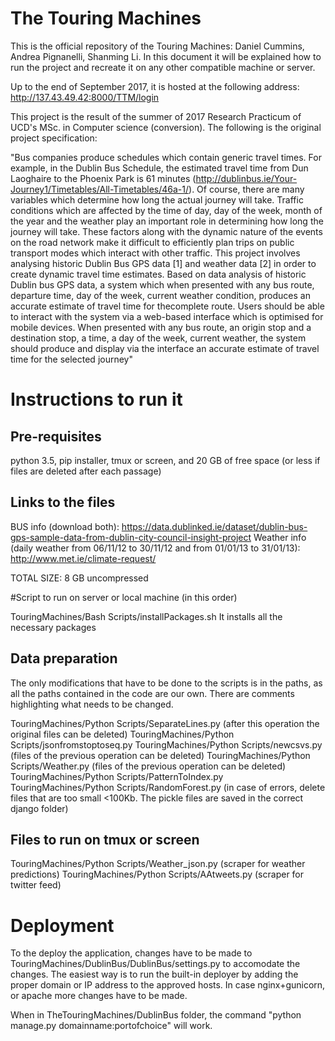 # The Touring Machines

This is the official repository of the Touring Machines: Daniel Cummins, Andrea Pignanelli, Shanming Li.
In this document it will be explained how to run the project and recreate it on any other compatible machine or server.

Up to the end of September 2017, it is hosted at the following address: http://137.43.49.42:8000/TTM/login

This project is the result of the summer of 2017 Research Practicum of UCD's MSc. in Computer science (conversion). The following is the original
project specification:

"Bus companies produce schedules which contain generic travel times. For example, in the
Dublin Bus Schedule, the estimated travel time from Dun Laoghaire to the Phoenix Park is 61
minutes (http://dublinbus.ie/Your-Journey1/Timetables/All-Timetables/46a-1/). Of course,
there are many variables which determine how long the actual journey will take. Traffic
conditions which are affected by the time of day, day of the week, month of the year and the
weather play an important role in determining how long the journey will take.
These factors along with the dynamic nature of the events on the road network make it
difficult to efficiently plan trips on public transport modes which interact with other traffic.
This project involves analysing historic Dublin Bus GPS data [1] and weather data [2] in
order to create dynamic travel time estimates.
Based on data analysis of historic Dublin bus GPS data, a system which when presented with
any bus route, departure time, day of the week, current weather condition, produces an
accurate estimate of travel time for thecomplete route.
Users should be able to interact with the system via a web-based interface which is optimised
for mobile devices.
When presented with any bus route, an origin stop and a destination stop, a time, a day of the
week, current weather, the system should produce and display via the interface an accurate
estimate of travel time for the selected journey"



# Instructions to run it

## Pre-requisites
python 3.5, pip installer, tmux or screen, and 20 GB of free space (or less if files are deleted after each passage)

## Links to the files
BUS info (download both): https://data.dublinked.ie/dataset/dublin-bus-gps-sample-data-from-dublin-city-council-insight-project
Weather info (daily weather from 06/11/12 to 30/11/12 and from 01/01/13 to 31/01/13): http://www.met.ie/climate-request/

TOTAL SIZE: 8 GB uncompressed


#Script to run on server or local machine (in this order)

TouringMachines/Bash Scripts/installPackages.sh      It installs all the necessary packages


## Data preparation

The only modifications that have to be done to the scripts is in the paths, as all the paths contained in the code
are our own. There are comments highlighting what needs to be changed.

TouringMachines/Python Scripts/SeparateLines.py   (after this operation the original files can be deleted)
TouringMachines/Python Scripts/jsonfromstoptoseq.py
TouringMachines/Python Scripts/newcsvs.py     (files of the previous operation can be deleted)
TouringMachines/Python Scripts/Weather.py     (files of the previous operation can be deleted)
TouringMachines/Python Scripts/PatternToIndex.py
TouringMachines/Python Scripts/RandomForest.py  (in case of errors, delete files that are too small <100Kb. The pickle
                                                 files are saved in the correct django folder)

## Files to run on tmux or screen
TouringMachines/Python Scripts/Weather_json.py (scraper for weather predictions)
TouringMachines/Python Scripts/AAtweets.py  (scraper for twitter feed)


# Deployment

To the deploy the application, changes have to be made to TouringMachines/DublinBus/DublinBus/settings.py to accomodate the changes.
The easiest way is to run the built-in deployer by adding the proper domain or IP address to the approved hosts. In case nginx+gunicorn,
or apache more changes have to be made.

When in  TheTouringMachines/DublinBus folder, the command "python manage.py domainname:portofchoice" will work.














